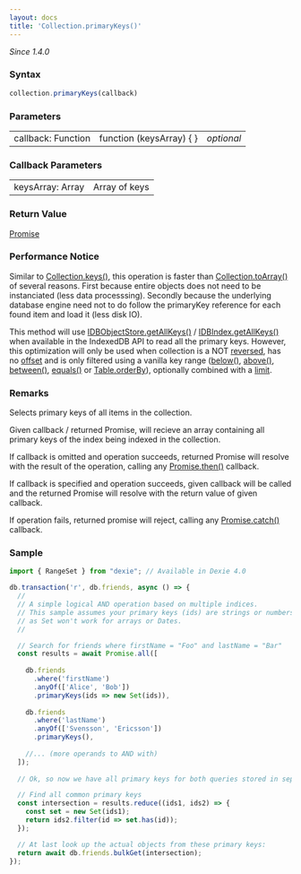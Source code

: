 ```yaml
---
layout: docs
title: 'Collection.primaryKeys()'
---
```


*Since 1.4.0*

### Syntax

```javascript
collection.primaryKeys(callback)
```

### Parameters

<table>
<tr><td>callback: Function</td><td>function (keysArray) { }</td><td><i>optional</i></td></tr>
</table>

### Callback Parameters

<table>
<tr><td>keysArray: Array</td><td>Array of keys</td></tr>
</table>

### Return Value

[Promise](/docs/Promise/Promise)

### Performance Notice

Similar to [Collection.keys()](/docs/Collection/Collection.keys()), this operation is faster than [Collection.toArray()](/docs/Collection/Collection.toArray()) of several reasons. First because entire objects does not need to be instanciated (less data processsing). Secondly because the underlying database engine need not to do follow the primaryKey reference for each found item and load it (less disk IO).

This method will use [IDBObjectStore.getAllKeys()](https://developer.mozilla.org/en-US/docs/Web/API/IDBObjectStore/getAllKeys) / [IDBIndex.getAllKeys()](https://developer.mozilla.org/en-US/docs/Web/API/IDBIndex/getAllKeys) when available in the IndexedDB API to read all the primary keys. However, this optimization will only be used when collection is a NOT [reversed](/docs/Collection/Collection.reverse()), has no [offset](/docs/Collection/Collection.offset()) and is only filtered using a vanilla key range ([below()](/docs/WhereClause/WhereClause.below()), [above()](/docs/WhereClause/WhereClause.above()), [between()](/docs/WhereClause/WhereClause.between()), [equals()](/docs/WhereClause/WhereClause.equals()) or [Table.orderBy](.docs/Table/Table.orderBy())), optionally combined with a [limit](/docs/Collection/Collection.limit()).

### Remarks

Selects primary keys of all items in the collection. 

Given callback / returned Promise, will recieve an array containing all primary keys of the index being indexed in the collection.

If callback is omitted and operation succeeds, returned Promise will resolve with the result of the operation, calling any [Promise.then()](/docs/Promise/Promise.then()) callback.

If callback is specified and operation succeeds, given callback will be called and the returned Promise will resolve with the return value of given callback.

If operation fails, returned promise will reject, calling any [Promise.catch()](/docs/Promise/Promise.catch()) callback.

### Sample

```javascript
import { RangeSet } from "dexie"; // Available in Dexie 4.0

db.transaction('r', db.friends, async () => {
  //
  // A simple logical AND operation based on multiple indices.
  // This sample assumes your primary keys (ids) are strings or numbers
  // as Set won't work for arrays or Dates.
  //

  // Search for friends where firstName = "Foo" and lastName = "Bar"
  const results = await Promise.all([
  
    db.friends
      .where('firstName')
      .anyOf(['Alice', 'Bob'])
      .primaryKeys(ids => new Set(ids)),
      
    db.friends
      .where('lastName')
      .anyOf(['Svensson', 'Ericsson'])
      .primaryKeys(),
      
    //... (more operands to AND with)
  ]);
  
  // Ok, so now we have all primary keys for both queries stored in separate results

  // Find all common primary keys
  const intersection = results.reduce((ids1, ids2) => {
    const set = new Set(ids1);
    return ids2.filter(id => set.has(id));
  });

  // At last look up the actual objects from these primary keys:
  return await db.friends.bulkGet(intersection);
});
```
